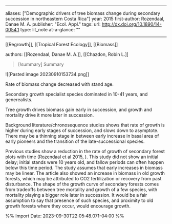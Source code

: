   
---
aliases: ["Demographic drivers of tree biomass change during secondary succession in northeastern Costa Rica"] 
year: 2015 
first-author: Rozendaal, Danae M. A.
publisher: "Ecol. Appl." 
tags: 
url: http://dx.doi.org/10.1890/14-0054.1 
type: lit_note
at-a-glance: ""

--- 
[[Regrowth]], [[Tropical Forest Ecology]], [[Biomass]]

authors: [[Rozendaal, Danae M. A.]], [[Chazdon, Robin L.]]

>[!summary] Summary
> 


![[Pasted image 20230910153734.png]]

Rate of biomass change decreased with stand age. 

Secondary growth specialist species dominated in 10-41 years, and generealists. 

Tree growth drives biomass gain early in succession, and growth and mortality drive it more later in succession. 

Background literature/chronosequence studies shows that rate of growth is higher during early stages of succession, and slows down to asymptote. There may be a thinning stage in between early increase in basal area of early pioneers and the transition of the late-successional species. 

Previous studies show a reduction in the rate of growth of secondary forest plots with time (Rozendaal et al 2015, ). This study did not show an initial delay; initial stands were 10 years old, and fallow periods can often happen below this time period. The study assumes that early increases in biomass may be linear. The article also showed an increase in biomass in old growth forests, which may be attributed to CO2 fertilization or recovery from past disturbance. The shape of the growth curve of secondary forests comes from tradeoffs between tree mortality and growth of a few species, with mortality playing a bigger role later in succession. It would be a fair assumption to say that presence of such species, and proximity to old growth forests where they occur, would encourage growth.


%% Import Date: 2023-09-30T22:05:48.071-04:00 %%
